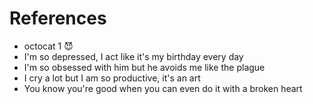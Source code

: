 # References

* octocat 1 😈
* I'm so depressed, I act like it's my birthday every day
* I'm so obsessed with him but he avoids me like the plague
* I cry a lot but I am so productive, it's an art
* You know you're good when you can even do it with a broken heart
